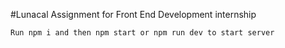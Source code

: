 #Lunacal Assignment for Front End Development internship

``Run npm i and then npm start or npm run dev to start server``